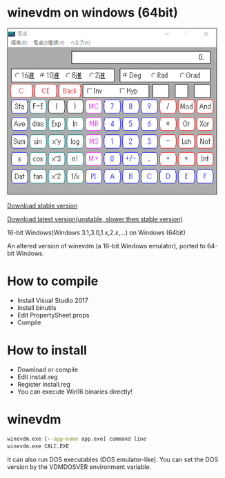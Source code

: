 # winevdm on windows (64bit)

<img src="screenshot.PNG">

[Download stable version](https://github.com/otya128/winevdm/releases)

[Download latest version(unstable, slower then stable version)](https://ci.appveyor.com/project/otya128/winevdm/build/artifacts)

16-bit Windows(Windows 3.1,3.0,1.x,2.x,...) on Windows (64bit)

An altered version of winevdm (a 16-bit Windows emulator), ported to 64-bit Windows.

# How to compile

+ Install Visual Studio 2017
+ Install binutils
+ Edit PropertySheet.props
+ Compile

# How to install

+ Download or compile
+ Edit install.reg
+ Register install.reg
+ You can execute Win16 binaries directly!

# winevdm
```bat
winevdm.exe [--app-name app.exe] command line
winevdm.exe CALC.EXE
```
It can also run DOS executables (DOS emulator-like).
You can set the DOS version by the VDMDOSVER environment variable.

